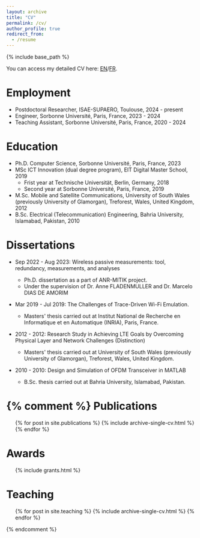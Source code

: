 ```yaml
---
layout: archive
title: "CV"
permalink: /cv/
author_profile: true
redirect_from:
  - /resume
---
```


{% include base_path %}

You can access my detailed CV here: [EN](/files/CV_SYED_anglais.pdf)/[FR](/files/CV_SYED_francais.pdf).

Employment
======
* Postdoctoral Researcher, ISAE-SUPAERO, Toulouse, 2024 - present
* Engineer, Sorbonne Université, Paris, France, 2023 - 2024
* Teaching Assistant, Sorbonne Université, Paris, France, 2020 - 2024

Education
======
* Ph.D. Computer Science, Sorbonne Université, Paris, France, 2023
* MSc ICT Innovation (dual degree program), EIT Digital Master School, 2019
  * Frist year at Technische Universität, Berlin, Germany, 2018
  * Second year at Sorbonne Université, Paris, France, 2019
* M.Sc. Mobile and Satellite Communications, University of South Wales (previously University of Glamorgan), Treforest, Wales, United Kingdom, 2012
* B.Sc. Electrical (Telecommunication) Engineering, Bahria University, Islamabad, Pakistan, 2010


Dissertations
======
* Sep 2022 - Aug 2023:  Wireless passive measurements: tool, redundancy, measurements, and analyses
  * Ph.D. dissertation as a part of ANR-MITIK project.
  * Under the supervision of Dr. Anne FLADENMULLER and Dr. Marcelo DIAS DE AMORIM

* Mar 2019 - Jul 2019: The Challenges of Trace-Driven Wi-Fi Emulation.
  * Masters' thesis carried out at Institut National de Recherche en Informatique et en Automatique (INRIA), Paris, France.

* 2012 - 2012: Research Study in Achieving LTE Goals by Overcoming Physical Layer and Network Challenges (Distinction)
  * Masters' thesis carried out at University of South Wales (previously University of Glamorgan), Treforest, Wales, United Kingdom.

* 2010 - 2010: Design and Simulation of OFDM Transceiver in MATLAB
  * B.Sc. thesis carried out at Bahria University, Islamabad, Pakistan.
  

{% comment %}
Publications
======
  <ul>{% for post in site.publications %}
    {% include archive-single-cv.html %}
  {% endfor %}</ul>

  
Awards
======
  <ul>
    {% include grants.html %}</ul>
  

Teaching
======
  <ul>{% for post in site.teaching %}
    {% include archive-single-cv.html %}
  {% endfor %}</ul>
{% endcomment %}
